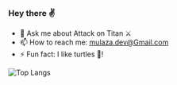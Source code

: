 ### Hey there ✌️

- 💬 Ask me about Attack on Titan ⚔️
- 📫 How to reach me: mulaza.dev@Gmail.com
- ⚡ Fun fact: I like turtles 🐢!


![Top Langs](https://github-readme-stats.vercel.app/api/top-langs/?username=mulaza&theme=buefy&layout=compact)
